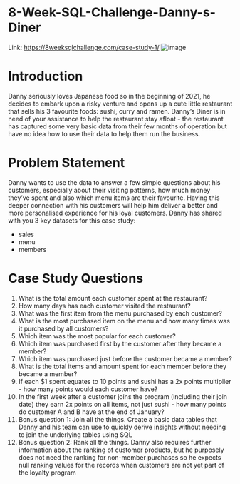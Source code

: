 # 8-Week-SQL-Challenge-Danny-s-Diner

Link: https://8weeksqlchallenge.com/case-study-1/
![image](https://github.com/lravelb/8-Week-SQL-Challenge-Danny-s-Diner/assets/149938522/99a785e1-73e9-459a-a395-c9822e3abafb)

# Introduction
Danny seriously loves Japanese food so in the beginning of 2021, he decides to embark upon a risky venture and opens up a cute little restaurant that sells his 3 favourite foods: sushi, curry and ramen.
Danny’s Diner is in need of your assistance to help the restaurant stay afloat - the restaurant has captured some very basic data from their few months of operation but have no idea how to use their data to help them run the business.

# Problem Statement

Danny wants to use the data to answer a few simple questions about his customers, especially about their visiting patterns, how much money they’ve spent and also which menu items are their favourite. Having this deeper connection with his customers will help him deliver a better and more personalised experience for his loyal customers.
Danny has shared with you 3 key datasets for this case study:

- sales
- menu
- members
  
# Case Study Questions

1. What is the total amount each customer spent at the restaurant?
2. How many days has each customer visited the restaurant?
3. What was the first item from the menu purchased by each customer?
4. What is the most purchased item on the menu and how many times was it purchased by all customers?
5. Which item was the most popular for each customer?
6. Which item was purchased first by the customer after they became a member?
7. Which item was purchased just before the customer became a member?
8. What is the total items and amount spent for each member before they became a member?
9. If each $1 spent equates to 10 points and sushi has a 2x points multiplier - how many points would each customer have?
10. In the first week after a customer joins the program (including their join date) they earn 2x points on all items, not just sushi - how many points do customer A and B have at the end of January?
11. Bonus question 1: Join all the things. Create a basic data tables that Danny and his team can use to quickly derive insights without needing to join the underlying tables using SQL
12. Bonus question 2: Rank all the things. Danny also requires further information about the ranking of customer products, but he purposely does not need the ranking for non-member purchases so he expects null ranking values for the records when customers are not yet part of the loyalty program


